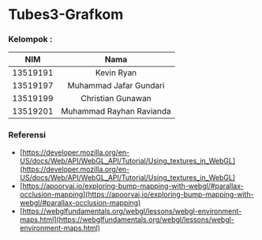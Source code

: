 # Tubes3-Grafkom


### Kelompok :
|    NIM   |           Nama           |
|:--------:|:------------------------:|
| 13519191 |        Kevin Ryan        |
| 13519197 |  Muhammad Jafar Gundari  |
| 13519199 |     Christian Gunawan    |
| 13519201 | Muhammad Rayhan Ravianda |

### Referensi
- [https://developer.mozilla.org/en-US/docs/Web/API/WebGL_API/Tutorial/Using_textures_in_WebGL](https://developer.mozilla.org/en-US/docs/Web/API/WebGL_API/Tutorial/Using_textures_in_WebGL)
- [https://apoorvaj.io/exploring-bump-mapping-with-webgl/#parallax-occlusion-mapping](https://apoorvaj.io/exploring-bump-mapping-with-webgl/#parallax-occlusion-mapping)
- [https://webglfundamentals.org/webgl/lessons/webgl-environment-maps.html](https://webglfundamentals.org/webgl/lessons/webgl-environment-maps.html)